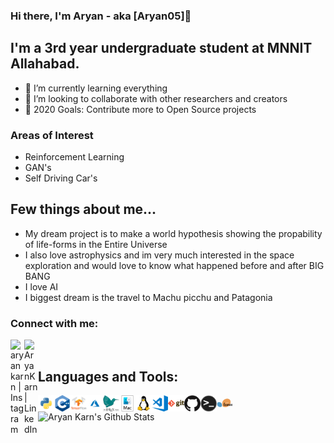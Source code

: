 <!--
**Aryan05/Aryan05** is a ✨ _special_ ✨ repository because its `README.md` (this file) appears on your GitHub profile.

Here are some ideas to get you started:

- 🔭 I’m currently working on ...
- 🌱 I’m currently learning ...
- 👯 I’m looking to collaborate on ...
- 🤔 I’m looking for help with ...
- 💬 Ask me about ...
- 📫 How to reach me: ...
- 😄 Pronouns: ...
- ⚡ Fun fact: ...
-->

### Hi there, I'm Aryan - aka [Aryan05]👋

## I'm a 3rd year undergraduate student at MNNIT Allahabad.
- 🌱 I’m currently learning everything
- 👯 I’m looking to collaborate with other researchers and creators
- 🥅 2020 Goals: Contribute more to Open Source projects

### Areas of Interest
- Reinforcement Learning
- GAN's
- Self Driving Car's

## Few things about me...
- My dream project is to make a world hypothesis showing the propability of life-forms in the Entire Universe
- I also love astrophysics and im very much interested in the space exploration and would love to know what happened before and after BIG BANG 
- I love AI
- I biggest dream is the travel to Machu picchu and Patagonia   

### Connect with me:

[<img align="left" alt="aryankarn | Instagram" width="22px" src="https://cdn.jsdelivr.net/npm/simple-icons@v3/icons/instagram.svg" />][instagram]
[<img align="left" alt="AryanKarn | LinkedIn" width="22px" src="https://cdn.jsdelivr.net/npm/simple-icons@v3/icons/linkedin.svg" />][linkedin]

<br />

## Languages and Tools:

<img align="left" alt="Python" width="26px" src="https://raw.githubusercontent.com/github/explore/80688e429a7d4ef2fca1e82350fe8e3517d3494d/topics/python/python.png" />
<img align="left" alt="C++" width="26px" src="https://raw.githubusercontent.com/github/explore/80688e429a7d4ef2fca1e82350fe8e3517d3494d/topics/cpp/cpp.png" />
<img align="left" alt="TF" width="26px" src="https://raw.githubusercontent.com/github/explore/80688e429a7d4ef2fca1e82350fe8e3517d3494d/topics/tensorflow/tensorflow.png" />
<img align="left" alt="Azure" width="26px" src="https://raw.githubusercontent.com/github/explore/80688e429a7d4ef2fca1e82350fe8e3517d3494d/topics/azure/azure.png" />
<img align="left" alt="Scala" width="26px" src="https://raw.githubusercontent.com/github/explore/80688e429a7d4ef2fca1e82350fe8e3517d3494d/topics/latex/latex.png" />
<img align="left" alt="MacOS" width="26px" src="https://raw.githubusercontent.com/github/explore/80688e429a7d4ef2fca1e82350fe8e3517d3494d/topics/macos/macos.png" />
<img align="left" alt="Linux" width="26px" src="https://raw.githubusercontent.com/github/explore/80688e429a7d4ef2fca1e82350fe8e3517d3494d/topics/linux/linux.png" />
<img align="left" alt="Visual Studio Code" width="26px" src="https://raw.githubusercontent.com/github/explore/80688e429a7d4ef2fca1e82350fe8e3517d3494d/topics/visual-studio-code/visual-studio-code.png" />
<img align="left" alt="Git" width="26px" src="https://raw.githubusercontent.com/github/explore/80688e429a7d4ef2fca1e82350fe8e3517d3494d/topics/git/git.png" />
<img align="left" alt="GitHub" width="26px" src="https://raw.githubusercontent.com/github/explore/78df643247d429f6cc873026c0622819ad797942/topics/github/github.png" />
<img align="left" alt="HTML5" width="26px" src="https://raw.githubusercontent.com/github/explore/80688e429a7d4ef2fca1e82350fe8e3517d3494d/topics/terminal/terminal.png" />
<img align="left" alt="HTML5" width="26px" src="https://raw.githubusercontent.com/github/explore/80688e429a7d4ef2fca1e82350fe8e3517d3494d/topics/scikit-learn/scikit-learn.png" /> 


<img align="left" alt="Aryan Karn's Github Stats" src="https://github-readme-stats.vercel.app/api?username=Aryan05&show_icons=true&hide_border=true" />

[instagram]: https://www.instagram.com/aryankarn/?hl=en
[linkedin]: https://www.linkedin.com/in/aryan-karn-369446188/
